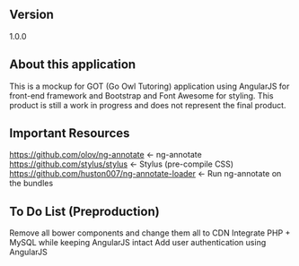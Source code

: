 ## Version
1.0.0

## About this application
This is a mockup for GOT (Go Owl Tutoring) application using AngularJS for front-end framework
and Bootstrap and Font Awesome for styling. This product is still a work in progress and does not represent
the final product.

## Important Resources
https://github.com/olov/ng-annotate <- ng-annotate
https://github.com/stylus/stylus <- Stylus (pre-compile CSS)
https://github.com/huston007/ng-annotate-loader <- Run ng-annotate on the bundles

## To Do List (Preproduction)
Remove all bower components and change them all to CDN
Integrate PHP + MySQL while keeping AngularJS intact
Add user authentication using AngularJS
